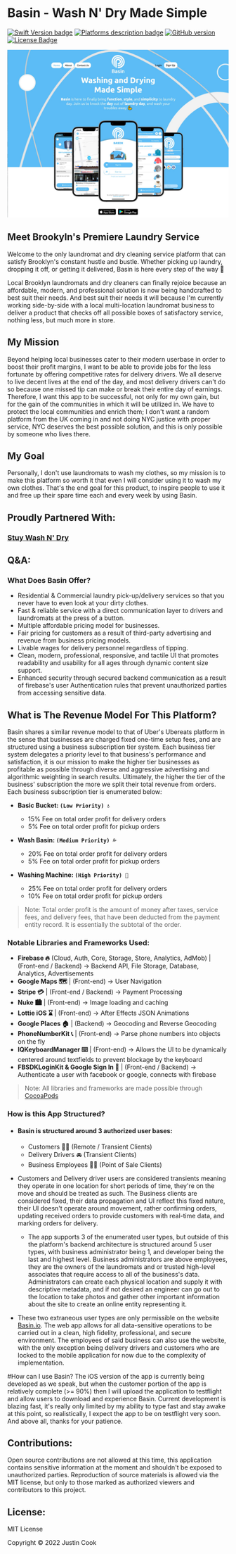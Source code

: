 # Basin - Wash N' Dry Made Simple
[![Swift Version badge](https://img.shields.io/badge/Swift-5.1-orange.svg)](https://shields.io/)
[![Platforms description badge](https://img.shields.io/badge/Platforms-iOS|Web|Android-blue.svg)](https://shields.io/)
[![GitHub version](https://badge.fury.io/gh/jcook03266%2FBasin.svg)](https://badge.fury.io/gh/jcook03266%2FBasin)
[![License Badge](https://img.shields.io/github/license/<jcook03266>/<Basin>)](https://opensource.org/licenses/MIT)

![Hero Image](Hero.jpg)

## Meet Brookyln's Premiere Laundry Service
Welcome to the only laundromat and dry cleaning service platform that can satisfy Brooklyn's constant hustle and bustle. Whether picking up laundry, dropping it off, or getting it delivered, Basin is here every step of the way 💪

Local Brooklyn laundromats and dry cleaners can finally rejoice because an affordable, modern, and professional solution is now being handcrafted to best suit their needs. And best suit their needs it will because I'm currently working side-by-side with a local multi-location laundromat business to deliver a product that checks off all possible boxes of satisfactory service, nothing less, but much more in store. 

## My Mission
Beyond helping local businesses cater to their modern userbase in order to boost their profit margins, I want to be able to provide jobs for the less fortunate by offering competitive rates for delivery drivers. We all deserve to live decent lives at the end of the day, and most delivery drivers can't do so because one missed tip can make or break their entire day of earnings. Therefore, I want this app to be successful, not only for my own gain, but for the gain of the communities in which it will be utilized in. We have to protect the local communities and enrich them; I don't want a random platform from the UK coming in and not doing NYC justice with proper service, NYC deserves the best possible solution, and this is only possible by someone who lives there. 

## My Goal
Personally, I don't use laundromats to wash my clothes, so my mission is to make this platform so worth it that even I will consider using it to wash my own clothes. That's the end goal for this product, to inspire people to use it and free up their spare time each and every week by using Basin.

## Proudly Partnered With:
### [Stuy Wash N' Dry](https://www.stuywashndryny.com/)

## Q&A:
### What Does Basin Offer?
- Residential & Commercial laundry pick-up/delivery services so that you never have to even look at your dirty clothes.
- Fast & reliable service with a direct communication layer to drivers and laundromats at the press of a button.
- Multiple affordable pricing model for businesses.
- Fair pricing for customers as a result of third-party advertising and revenue from business pricing models.
- Livable wages for delivery personnel regardless of tipping.
- Clean, modern, professional, responsive, and tactile UI that promotes readability and usability for all ages through dynamic content size support.
- Enhanced security through secured backend communication as a result of firebase's user Authentication rules that prevent unauthorized parties from accessing sensitive data.

## What is The Revenue Model For This Platform?
Basin shares a similar revenue model to that of Uber's Ubereats platform in the sense that businesses are charged fixed one-time setup fees, and are structured using a business subscription tier system. Each business tier system delegates a priority level to that business's performance and satisfaction, it is our mission to make the higher tier businesses as profitable as possible through diverse and aggressive advertising and algorithmic weighting in search results. Ultimately, the higher the tier of the business' subscription the more we split their total revenue from orders. Each business subscription tier is enumerated below:

- **Basic Bucket: `(Low Priority) 💧`**
  - 15% Fee on total order profit for delivery orders
  - 5% Fee on total order profit for pickup orders

- **Wash Basin: `(Medium Priority) 💦`**
  - 20% Fee on total order profit for delivery orders 
  - 5% Fee on total order profit for pickup orders

- **Washing Machine: `(High Priority) 🌊`**
  - 25% Fee on total order profit for delivery orders
  - 10% Fee on total order profit for pickup orders

> Note: Total order profit is the amount of money after taxes, service fees, and delivery fees, that have been deducted from the payment entity record. It is essentially the subtotal of the order.

### Notable Libraries and Frameworks Used:
- **Firebase 🔥** (Cloud, Auth, Core, Storage, Store, Analytics, AdMob) | (Front-end / Backend) -> Backend API, File Storage, Database, Analytics, Advertisements
- **Google Maps 🗺** | (Front-end) -> User Navigation
- **Stripe 💳** | (Front-end / Backend) -> Payment Processing
- **Nuke 🏙** | (Front-end) -> Image loading and caching
- **Lottie iOS ⌛️** | (Front-end) -> After Effects JSON Animations
- **Google Places 🏠** | (Backend) -> Geocoding and Reverse Geocoding
- **PhoneNumberKit 📞** | (Front-end) -> Parse phone numbers into objects on the fly
- **IQKeyboardManager ⌨️** | (Front-end) -> Allows the UI to be dynamically centered around textfields to prevent blockage by the keyboard
- **FBSDKLoginKit & Google Sign In 🔐** | (Front-end / Backend) -> Authenticate a user with facebook or google, connects with firebase

> Note: All libraries and frameworks are made possible through [CocoaPods](https://cocoapods.org/)

### How is this App Structured?
- #### Basin is structured around 3 authorized user bases:
  - Customers 🙋‍♂️ (Remote / Transient Clients)
  - Delivery Drivers 🚘 (Transient Clients)
  - Business Employees 👨‍💻 (Point of Sale Clients) 

- Customers and Delivery driver users are considered transients meaning they operate in one location for short periods of time, they're on the move and should be treated as such. The Business clients are considered fixed, their data propagation and UI reflect this fixed nature, their UI doesn't operate around movement, rather confirming orders, updating received orders to provide customers with real-time data, and marking orders for delivery.

  - The app supports 3 of the enumerated user types, but outside of this the platform's backend architecture is structured around 5 user types, with business administrator being 1, and developer being the last and highest level. Business administrators are above employees, they are the owners of the laundromats and or trusted high-level associates that require access to all of the business's data. Administrators can create each physical location and supply it with descriptive metadata, and if not desired an engineer can go out to the location to take photos and gather other important information about the site to create an online entity representing it. 

- These two extraneous user types are only permissible on the website [Basin.io](https://www.basin.io). The web app allows for all data-sensitive operations to be carried out in a clean, high fidelity, professional, and secure environment. The employees of said business can also use the website, with the only exception being delivery drivers and customers who are locked to the mobile application for now due to the complexity of implementation.

#How can I use Basin? 
The iOS version of the app is currently being developed as we speak, but when the customer portion of the app is relatively complete (>= 90%) then I will upload the application to testflight and allow users to download and experience Basin. Current development is blazing fast, it's really only limited by my ability to type fast and stay awake at this point, so realistically, I expect the app to be on testflight very soon. And above all, thanks for your patience.

## Contributions:
Open source contributions are not allowed at this time, this application contains sensitive information at the moment and shouldn't be exposed to unauthorized parties. Reproduction of source materials is allowed via the MIT license, but only to those marked as authorized viewers and contributors to this project.

## License:
MIT License

Copyright © 2022 Justin Cook
